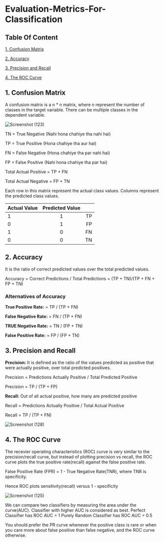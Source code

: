 # Evaluation-Metrics-For-Classification

## Table Of Content

[1. Confusion Matrix](https://github.com/ujjwal-dhiman-ai/Evaluation-Metrics-For-Classification/blob/main/README.md#1-confusion-matrix)

[2. Accuracy](https://github.com/ujjwal-dhiman-ai/Evaluation-Metrics-For-Classification/blob/main/README.md#2-accuracy)

[3. Precision and Recall](https://github.com/ujjwal-dhiman-ai/Evaluation-Metrics-For-Classification/blob/main/README.md#3-precision-and-recall)

[4. The ROC Curve](https://github.com/ujjwal-dhiman-ai/Evaluation-Metrics-For-Classification/blob/main/README.md#4-the-roc-curve)

## 1. Confusion Matrix

A confusion matrix is a n * n matrix, where n represent the number of classes in the target variable. There can be multiple classes in the dependent variable.

![Screenshot (123)](https://user-images.githubusercontent.com/63502418/116848496-60495080-ac0a-11eb-91bb-8c8d87dfef27.png)

TN = True Negative (Nahi hona chahiye tha nahi hai)

TP = True Positive (Hona chahiye tha aur hai)

FN = False Negative (Hona chahiye tha par nahi hai)

FP = False Positive (Nahi hona chahiye tha par hai)

Total Actual Positive = TP + FN

Total Actual Negative = FP + TN

Each row in this matrix represent the actual class values. Columns represent the predicted class values.

| Actual Value  | Predicted Value |       |
| ------------- |:-------------:  | -----:|
| 1             | 1               |   TP  |
| 0             | 1               |   FP  |
| 1             | 0               |   FN  |
| 0             | 0               |   TN  |


## 2. Accuracy 

It is the ratio of correct predicted values over the total predicted values.

Accuracy = Correct Predictions / Total Predictions = (TP + TN)/(TP + FN + FP + TN)

### Alternatives of  Accuracy

**True Positive Rate:** = TP / (TP + FN)

**False Negative Rate:** = FN / (TP + FN)

**TRUE Negative Rate:** = TN / (FP + TN)

**False Positive Rate:** = FP / (FP + TN)

## 3. Precision and Recall

**Precision:** It is defined as the ratio of the values predicted as positive that were actually positive, over total predicted positives.

Precision = Predictions Actually Positive / Total Predicted Positive

Precision = TP / (TP + FP)

**Recall:** Out of all actual positive, how many are predicted positive

Recall = Predictions Actually Positive / Total Actual Positive

Recall = TP / (TP + FN)

![Screenshot (128)](https://user-images.githubusercontent.com/63502418/116850110-a653e380-ac0d-11eb-80af-8adf0c2c83a3.png)

## 4. The ROC Curve

The recevier operating characteristics (ROC) curve is very similar to the precision/recall curve, but instead of plotting precision vs recall, the ROC curve plots the true positive rate(recall) against the false positive rate.

False Positive Rate (FPR) = 1 - True Negative Rate(TNR), where TNR is specificity.

Hence ROC plots sensitivity(recall) versus 1 - specificity

![Screenshot (125)](https://user-images.githubusercontent.com/63502418/116850014-799fcc00-ac0d-11eb-96df-a56a1c35c866.png)

We can compare two classifiers by measuring the area under the curve(AUC). Classifier with higher AUC is considered as best.
Perfect Classifier has ROC AUC = 1
Purely Random Classifier has ROC AUC = 0.5

You should prefer the PR curve whenever the positive class is rare or when you care more about false positive than false negative, and the ROC curve otherwise.
